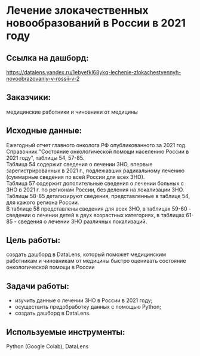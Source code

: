 # Лечение злокачественных новообразований в России в 2021 году

## Ссылка на дашборд:
https://datalens.yandex.ru/1ebyefkl68ykq-lechenie-zlokachestvennyh-novoobrazovaniy-v-rossii-v-2

## Заказчики:
медицинские работники и чиновники от медицины

## Исходные данные:
Ежегодный отчет главного онколога РФ опубликованного за 2021 год. Справочник "Состояние онкологической помощи населению России в 2021 году", таблицы 54, 57-85. \
Таблица 54 содержит сведения о лечении ЗНО, впервые зарегистрированных в 2021 г., подлежавших радикальному лечению (суммарные сведения по всей России для всех ЗНО). \
Таблица 57 содержит дополительные сведения о лечении больных с ЗНО в 2021 г. по регионам России, без деления на локализации ЗНО. \
Таблицы 58-85 детализируют сведения, представленные в таблице 54, для кажого региона России. \
В таблице 58 представлены сведения для всех ЗНО, в таблицах 59-60 - сведении о лечении детей в двух возрастных категориях, в таблицах 61-85 - сведения о лечении ЗНО различных локализаций.

## Цель работы: 
создать дашборд в DataLens, который поможет медицинским работникам и чиновникам от медицины быстро оценивать состояние онкологической помощи в России

## Задачи работы:
- изучить данные о лечении ЗНО в России в 2021 году;
- осуществить предобработку данных с помощью Python;
- создать дашборд в DataLens.

## Используемые инструменты:
Python (Google Colab), DataLens
